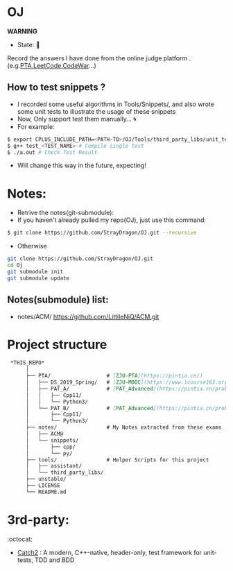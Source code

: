 # OJ 
**WARNING** 
- State:   :construction:  

Record the answers I have done from the online judge platform .(e.g.[PTA](https://pintia.cn/),[LeetCode](https://leetcode.com/),[CodeWar](http://www.codewars.com)...)

## How to test snippets ?
- I recorded some useful algorithms in Tools/Snippets/, and also wrote some unit tests to illustrate the usage of these snippets
- Now, Only support test them manually... :cyclone:
- For example:
```bash
$ export CPLUS_INCLUDE_PATH=<PATH-TO>/OJ/Tools/third_party_libs/unit_test/ # G++
$ g++ test_<TEST_NAME> # Compile single test
$ ./a.out # Check Test Result
```
- Will change this way in the future, expecting!

# Notes:
- Retrive the notes(git-submodule):
- If you haven't already pulled my repo(OJ), just use this command:
```bash
$ git clone https://github.com/StrayDragon/OJ.git --recursive
```
- Otherwise
```bash
git clone https://github.com/StrayDragon/OJ.git
cd Oj
git submodule init
git submodule update
```

## Notes(submodule) list:
- notes/ACM/ https://github.com/LittileNiQ/ACM.git

# Project structure
```md
 *THIS_REPO*
      │
      ├── PTA/                  # [ZJU-PTA](https://pintia.cn/)
      │   ├── DS_2019_Spring/   # [ZJU-MOOC](https://www.icourse163.org/learn/ZJU-93001#/learn/announce)
      │   ├── PAT_A/            # [PAT_Advanced](https://pintia.cn/problem-sets/994805342720868352)
      │   │   ├── Cpp11/
      │   │   └── Python3/
      │   └── PAT_B/            # [PAT_Advanced](https://pintia.cn/problem-sets/994805260223102976/problems/type/7)
      │       ├── Cpp11/
      │       └── Python3/
      ├── notes/                # My Notes extracted from these exams
      │   ├── ACM@
      │   └── snippets/
      │       ├── cpp/
      │       └── py/
      ├── tools/                # Helper Scripts for this project 
      │   ├── assistant/
      │   └── third_party_libs/
      ├── unstable/
      ├── LICENSE
      └── README.md
```

# 3rd-party:
:octocat:
- [Catch2](https://github.com/catchorg/Catch2) : A modern, C++-native, header-only, test framework for unit-tests, TDD and BDD

